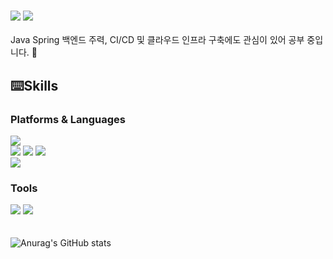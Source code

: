<!--![header](https://capsule-render.vercel.app/api?type=waving&color=auto&height=300&section=header&text=Good%20to%20See%20You%20Again&fontSize=70&animation=fadeIn&fontColor=FFFFFF) -->
### <a href="https://romanc3.tistory.com/" target="_blank"><img src="https://img.shields.io/badge/Tistory-232F3E?style=flat-square&logo=Tistory&logoColor=white"/></a> <img src="https://img.shields.io/badge/skywlstn777@gmail.com-EA4335?style=flat-square&logo=Gmail&logoColor=white"/></a>

Java Spring 백엔드 주력, CI/CD 및 클라우드 인프라 구축에도 관심이 있어 공부 중입니다. 🤔


<!--
**frontLine-kim/frontLine-kim** is a ✨ _special_ ✨ repository because its `README.md` (this file) appears on your GitHub profile.

Here are some ideas to get you started:

- 🔭 I’m currently working on ...
- 🌱 I’m currently learning ...
- 👯 I’m looking to collaborate on ...
- 🤔 I’m looking for help with ...
- 💬 Ask me about ...
- 📫 How to reach me: ...
- 😄 Pronouns: ...
- ⚡ Fun fact: ...
-->
## ⌨️Skills

### Platforms & Languages
<img src="https://img.shields.io/badge/Linux-FCC624?style=flat-square&logo=Linux&logoColor=white"/> <br> <img src="https://img.shields.io/badge/Spring-6DB33F?style=flat-square&logo=Spring&logoColor=white"/> <img src="https://img.shields.io/badge/Spring Boot-6DB33F?style=flat-square&logo=Spring Boot&logoColor=white"/> <img src="https://img.shields.io/badge/MySQL-4479A1?style=flat-square&logo=MySQL&logoColor=white"/> <br> <img src="https://img.shields.io/badge/Java-FCC624?style=flat-square&logo=Java&logoColor=white"/>

### Tools
<img src="https://img.shields.io/badge/Amazon AWS-232F3E?style=flat-square&logo=Amazon AWS&logoColor=white"/> <img src="https://img.shields.io/badge/Amazon EC2-FF9900?style=flat-square&logo=Amazon EC&logoColor=white"/>
<br>
<br>
<br>
![Anurag's GitHub stats](https://github-readme-stats.vercel.app/api?username=ckaanf&show_icons=true&theme=midnight-purple)
